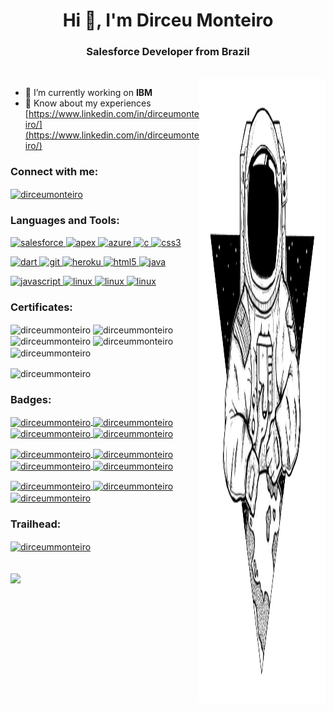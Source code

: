 <h1 align="center">Hi 👋, I'm Dirceu Monteiro</h1>
<h3 align="center">Salesforce
    Developer from Brazil</h3>
<br />
<img align="right"  height="1000" width="40%" src="astro.png">
<div>

- 🔭 I’m currently working on **IBM**
- 📄 Know about my experiences  [https://www.linkedin.com/in/dirceumonteiro/](https://www.linkedin.com/in/dirceumonteiro/)

<h3 align="left">
Connect with me:</h3>
<p align="left">
<a href="https://linkedin.com/in/dirceumonteiro" target="blank">
<img align="center"
             src="https://raw.githubusercontent.com/rahuldkjain/github-profile-readme-generator/master/src/images/icons/Social/linked-in-alt.svg"
             alt="dirceumonteiro" height="30" width="40" />
</a>
</p>
 
 
 
<h3 align="left">Languages
   and Tools:</h3>
<p gn="left">
<a href="https://www.salesforce.com/" target="_blank" rel="noreferrer">
<img
      src="https://logodownload.org/wp-content/uploads/2020/04/salesforce-logo.png"
      alt="salesforce" width="40"
      height="40" />
</a>
<a href="https://developer.salesforce.com/docs/atlas.en-us.apexcode.meta/apexcode/apex_intro_what_is_apex.htm" target="_blank" rel="noreferrer">
<img
      src="https://www.opencodez.com/wp-content/uploads/2018/04/Learning-Apex-Salesforce.png"
      alt="apex" width="40"
      height="40" />
</a>
<a href="https://azure.microsoft.com/en-in/" target="_blank" rel="noreferrer">
<img
      src="https://www.vectorlogo.zone/logos/microsoft_azure/microsoft_azure-icon.svg"
      alt="azure" width="40"
      height="40" />
</a>
<a href="https://www.cprogramming.com/" target="_blank" rel="noreferrer">
<img
      src="https://upload.wikimedia.org/wikipedia/commons/thumb/1/18/C_Programming_Language.svg/1086px-C_Programming_Language.svg.png"
      alt="c" width="40"
      height="40" />
</a>
<a href="https://www.w3schools.com/css/" target="_blank" rel="noreferrer">
<img
      src="https://upload.wikimedia.org/wikipedia/commons/d/d5/CSS3_logo_and_wordmark.svg"
      alt="css3" width="40" height="40" />
</a>
</p>
<p>
<a href="https://dart.dev" target="_blank" rel="noreferrer">
<img
      src="https://www.vectorlogo.zone/logos/dartlang/dartlang-icon.svg" alt="dart" width="40"
      height="40" />
</a>
<a href="https://git-scm.com/" target="_blank" rel="noreferrer">
<img
          src="https://www.vectorlogo.zone/logos/git-scm/git-scm-icon.svg" alt="git" width="40"
          height="40" />
</a>
<a
   href="https://heroku.com" target="_blank" rel="noreferrer">
<img
      src="https://www.vectorlogo.zone/logos/heroku/heroku-icon.svg" alt="heroku" width="40"
      height="40" />
</a>
<a href="https://www.w3.org/html/" target="_blank" rel="noreferrer">
<img
      src="https://encrypted-tbn0.gstatic.com/images?q=tbn:ANd9GcQEc9A_S6BPxCDRp5WjMFEfXrpCu1ya2OO-Lw&s"
      alt="html5" width="40" height="40" />
</a>
<a href="https://www.java.com" target="_blank" rel="noreferrer">
<img
      src="https://cdn-icons-png.flaticon.com/512/226/226777.png"
      alt="java"
      width="40" height="40" />
</a>
</p>
<p>
<a href="https://developer.mozilla.org/en-US/docs/Web/JavaScript"
   target="_blank" rel="noreferrer">
<img
      src="https://encrypted-tbn0.gstatic.com/images?q=tbn:ANd9GcTeTWiFIaZNIFsCerMBHt-gm1Ub4irbeUWjfw&s"
      alt="javascript" width="40" height="40" />
</a>
<a href="https://www.linux.org/" target="_blank"
   rel="noreferrer">
<img
      src="https://assets.dio.me/IhsVEHZsEErQlX-oTfsl4kRM3BIikSWt-0-yNn1Bdzg/f:webp/q:80/L2FydGljbGVzL2NvdmVyL2U3ZTIwZThiLTU5ZTMtNDkxZS04NTY3LWZjYTIyZDYxZjg0Zi5wbmc"
      alt="linux"
      width="40" height="40" />
</a>
<a href="https://success.copado.com/s/" target="_blank"
   rel="noreferrer">
<img
      src="https://appexchange.salesforce.com/partners/servlet/servlet.FileDownload?file=00P3A00000jVgvyUAC"
      alt="linux"
      width="40" height="40" />
</a>
<a href="https://www.salesforce.com/news/stories/vlocity-powering-the-future-of-salesforce-industries/" target="_blank"
   rel="noreferrer">
<img
      src="https://encrypted-tbn0.gstatic.com/images?q=tbn:ANd9GcS1QDF2n8j63Qz4bd6Rv7A64BK599qx2y0ykQ&s"
      alt="linux"
      width="40" height="40" />
</a>
</p>

<h3 align="left">Certificates:</h3>
<p>
<img align="center"
   src="https://salesforceemily.com/wp-content/uploads/2022/09/2022-08_Badge_SF-Certified_Associate_High-Res.png"
   alt="dirceummonteiro" width="40" height="40" />
<img align="center"
   src="https://developer.salesforce.com/resources2/certification-site/images/Certifications-logo/Administrator.png"
   alt="dirceummonteiro" width="40" height="40" />
<img align="center"
   src="https://developer.salesforce.com/resources2/certification-site/images/Certifications-logo/Platform-App-Builder.png"
   alt="dirceummonteiro" width="40" height="40" />
<img align="center"
   src="https://www.oktana.com/wp-content/uploads/2021/10/Platform-Developer-I-1024x1004.png"
   alt="dirceummonteiro" width="40" height="40" />
<img align="center"
   src="https://hopin.com/quiin/organizations/pictures/000/018/276/original/Copado-Logo-Symbol.png?1594068756"
   alt="dirceummonteiro" width="50" height="50" />
</p>

<img align="center"
   src="https://hopin.com/quiin/organizations/pictures/000/018/276/original/Copado-Logo-Symbol.png?1594068756"
   alt="dirceummonteiro" width="50" height="50" />
</p>
<h3 align="left">Badges:</h3>
<p>
<a href="https://trailblazer.me/id/dmonteiro10" target="_blank" rel="noreferrer">
<img align="center"
      src="https://res.cloudinary.com/hy4kyit2a/f_auto,fl_lossy,q_70/learn/superbadges/superbadge_apex/2d3426c48dc056fd5c083ecb5cb66a56_badge.png"
      alt="dirceummonteiro" width="40" height="40" />
</a>
<a href="https://trailblazer.me/id/dmonteiro10" target="_blank" rel="noreferrer">
<img align="center"
      src="https://developer.salesforce.com/resource/images/trailhead/badges/superbadges/trailhead_superbadge_approval_process_management_sbu.png"
      alt="dirceummonteiro" width="40" height="40" />
</a>
<a href="https://trailblazer.me/id/dmonteiro10" target="_blank" rel="noreferrer">
<img align="center"
      src="https://res.cloudinary.com/hy4kyit2a/f_auto,fl_lossy,q_70/learn/superbadges/superbadge_lwc_specialist/0b422a78e019b08aa699dc76b48cc7e8_badge.png"
      alt="dirceummonteiro" width="40" height="40" />
</a>
<a href="https://trailblazer.me/id/dmonteiro10" target="_blank" rel="noreferrer">
<img align="center"
      src="https://res.cloudinary.com/hy4kyit2a/f_auto,fl_lossy,q_70/learn/superbadges/superbadge_integration/109b07c27bdad837c3c0776db69650c1_badge.png"
      alt="dirceummonteiro" width="40" height="40" />
</a>

<a href="https://www.credly.com/badges/e57caab7-0f80-4067-9380-139e20d06938/public_url"
   target="_blank" rel="noreferrer">
<img align="center"
      src="https://images.credly.com/size/340x340/images/ff848b69-0be6-4eeb-808f-b759c6586999/Telecom-Industry-Jumpstart.png"
      alt="dirceummonteiro" width="40" height="40" />
</a>
<a href="https://www.credly.com/badges/f400f79d-485b-494c-bf6f-075f672a0594/public_url"
   target="_blank" rel="noreferrer">
<img align="center"
      src="https://images.credly.com/size/340x340/images/953dbff8-c1fc-4dd8-a634-bbe0c15e60a7/image.png"
      alt="dirceummonteiro" width="40" height="40" />
</a>
<a href="https://www.credly.com/badges/2a3f32d2-2d9a-4767-8c13-dccd7d251eec/public_url"
   target="_blank" rel="noreferrer">
<img align="center"
      src="https://images.credly.com/size/110x110/images/bc08972c-3c7d-4b99-82a0-c94bcca36674/Badges_v8-07_Practitioner.png"
      alt="dirceummonteiro" width="40" height="40" />
</a>
<a href="https://www.credly.com/badges/4e05e973-3ab6-411f-aa16-10928dbbb75e/public_url"
   target="_blank" rel="noreferrer">
<img align="center"
      src="https://images.credly.com/size/340x340/images/a972f054-be07-4845-85c7-95c8d11852f5/IBM-Agile-Explorer.png"
      alt="dirceummonteiro" width="40" height="40" />
</a>

 <a href="https://www.credly.com/badges/f6209b55-4b4e-4deb-af8b-c5a62180221e/public_url"
   target="_blank" rel="noreferrer">
<img align="center"
      src="https://images.credly.com/size/340x340/images/29869d62-c388-41cd-a5b2-be4edec88743/image.png"
      alt="dirceummonteiro" width="40" height="40" />
</a>
 <a href="https://www.credly.com/badges/bcb4dfce-f89d-4b91-9061-dd90a3d34480/public_url"
   target="_blank" rel="noreferrer">
<img align="center"
      src="https://images.credly.com/size/340x340/images/fb718a87-6d0d-4a6d-8068-677f1bec78f2/IBM_Garage_Essentials.png"
      alt="dirceummonteiro" width="40" height="40" />
</a>
 <a href="https://www.credly.com/badges/bcb4dfce-f89d-4b91-9061-dd90a3d34480/public_url"
   target="_blank" rel="noreferrer">
<img align="center"
      src="https://images.credly.com/size/340x340/images/fb718a87-6d0d-4a6d-8068-677f1bec78f2/IBM_Garage_Essentials.png"
      alt="dirceummonteiro" width="40" height="40" />
</a>
</p>
 <h3 align="left">
    Trailhead:</h3>
 <a
       href="https://trailblazer.me/id/dmonteiro10"
       target="_blank" rel="noreferrer">
<img align="center"
          src="https://trailhead.salesforce.com/assets/trailhead-og-flogo-eb71bb74c099e270bc2c746649355f1693672d1450cee152facd0de9d6da065d.png"
          alt="dirceummonteiro" width="40" height="40" />
</a>
</div>
<br />
<br />
<div>
<picture>
<source 
  srcset="https://github-readme-stats.vercel.app/api?username=dirceummonteiro&show_icons=true&theme=transparent"
  media="(prefers-color-scheme: dark)"
/>
<img src="https://github-readme-stats.vercel.app/api?username=dirceummonteiro&show_icons=true"/>
</picture>
</div>


